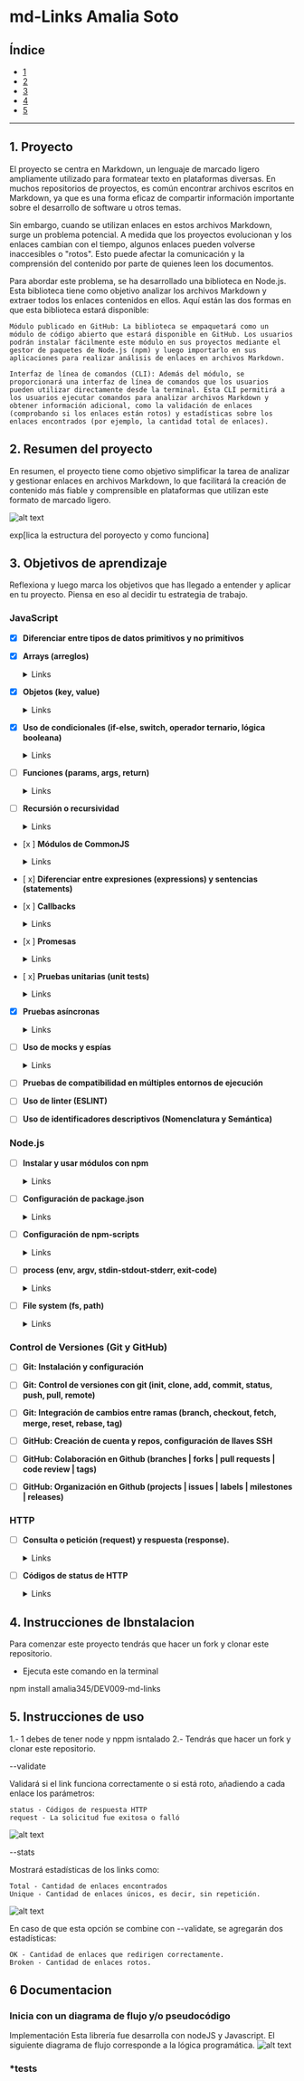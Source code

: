 # md-Links Amalia Soto

## Índice

* [1](#1-preámbulo)
* [2](#2-resumen-del-proyecto)
* [3](#3-objetivos-de-aprendizaje)
* [4](#4-consideraciones-generales)
* [5](#5-consideraciones-técnicas)

***

## 1. Proyecto

El proyecto se centra en Markdown, un lenguaje de marcado ligero ampliamente utilizado para formatear texto en plataformas diversas. En muchos repositorios de proyectos, es común encontrar archivos escritos en Markdown, ya que es una forma eficaz de compartir información importante sobre el desarrollo de software u otros temas.

Sin embargo, cuando se utilizan enlaces en estos archivos Markdown, surge un problema potencial. A medida que los proyectos evolucionan y los enlaces cambian con el tiempo, algunos enlaces pueden volverse inaccesibles o "rotos". Esto puede afectar la comunicación y la comprensión del contenido por parte de quienes leen los documentos.

Para abordar este problema, se ha desarrollado una biblioteca en Node.js. Esta biblioteca tiene como objetivo analizar los archivos Markdown y extraer todos los enlaces contenidos en ellos. Aquí están las dos formas en que esta biblioteca estará disponible:

    Módulo publicado en GitHub: La biblioteca se empaquetará como un módulo de código abierto que estará disponible en GitHub. Los usuarios podrán instalar fácilmente este módulo en sus proyectos mediante el gestor de paquetes de Node.js (npm) y luego importarlo en sus aplicaciones para realizar análisis de enlaces en archivos Markdown.

    Interfaz de línea de comandos (CLI): Además del módulo, se proporcionará una interfaz de línea de comandos que los usuarios pueden utilizar directamente desde la terminal. Esta CLI permitirá a los usuarios ejecutar comandos para analizar archivos Markdown y obtener información adicional, como la validación de enlaces (comprobando si los enlaces están rotos) y estadísticas sobre los enlaces encontrados (por ejemplo, la cantidad total de enlaces).
## 2. Resumen del proyecto
En resumen, el proyecto tiene como objetivo simplificar la tarea de analizar y gestionar enlaces en archivos Markdown, lo que facilitará la creación de contenido más fiable y comprensible en plataformas que utilizan este formato de marcado ligero.


![alt text](https://i.imgur.com/u4pF8ST.png)



exp[lica la estructura del poroyecto y como funciona]

## 3. Objetivos de aprendizaje


Reflexiona y luego marca los objetivos que has llegado a entender y aplicar en tu proyecto. Piensa en eso al decidir tu estrategia de trabajo.

### JavaScript

- [X] **Diferenciar entre tipos de datos primitivos y no primitivos**

- [x] **Arrays (arreglos)**

  <details><summary>Links</summary><p>

  * [Arreglos](https://curriculum.laboratoria.la/es/topics/javascript/04-arrays)
  * [Array - MDN](https://developer.mozilla.org/es/docs/Web/JavaScript/Reference/Global_Objects/Array/)
  * [Array.prototype.sort() - MDN](https://developer.mozilla.org/es/docs/Web/JavaScript/Reference/Global_Objects/Array/sort)
  * [Array.prototype.forEach() - MDN](https://developer.mozilla.org/es/docs/Web/JavaScript/Reference/Global_Objects/Array/forEach)
  * [Array.prototype.map() - MDN](https://developer.mozilla.org/es/docs/Web/JavaScript/Reference/Global_Objects/Array/map)
  * [Array.prototype.filter() - MDN](https://developer.mozilla.org/es/docs/Web/JavaScript/Reference/Global_Objects/Array/filter)
  * [Array.prototype.reduce() - MDN](https://developer.mozilla.org/es/docs/Web/JavaScript/Reference/Global_Objects/Array/Reduce)
</p></details>

- [x] **Objetos (key, value)**

  <details><summary>Links</summary><p>

  * [Objetos en JavaScript](https://curriculum.laboratoria.la/es/topics/javascript/05-objects/01-objects)
</p></details>

- [x] **Uso de condicionales (if-else, switch, operador ternario, lógica booleana)**

  <details><summary>Links</summary><p>

  * [Estructuras condicionales y repetitivas](https://curriculum.laboratoria.la/es/topics/javascript/02-flow-control/01-conditionals-and-loops)
  * [Tomando decisiones en tu código — condicionales - MDN](https://developer.mozilla.org/es/docs/Learn/JavaScript/Building_blocks/conditionals)
</p></details>

- [ ] **Funciones (params, args, return)**

  <details><summary>Links</summary><p>

  * [Funciones (control de flujo)](https://curriculum.laboratoria.la/es/topics/javascript/02-flow-control/03-functions)
  * [Funciones clásicas](https://curriculum.laboratoria.la/es/topics/javascript/03-functions/01-classic)
  * [Arrow Functions](https://curriculum.laboratoria.la/es/topics/javascript/03-functions/02-arrow)
  * [Funciones — bloques de código reutilizables - MDN](https://developer.mozilla.org/es/docs/Learn/JavaScript/Building_blocks/Functions)
</p></details>

- [ ] **Recursión o recursividad**

  <details><summary>Links</summary><p>

  * [Píldora recursión - YouTube Laboratoria Developers](https://www.youtube.com/watch?v=lPPgY3HLlhQ)
  * [Recursión o Recursividad - Laboratoria Developers en Medium](https://medium.com/laboratoria-developers/recursi%C3%B3n-o-recursividad-ec8f1a359727)
</p></details>

- [x ] **Módulos de CommonJS**

  <details><summary>Links</summary><p>

  * [Modules: CommonJS modules - Node.js Docs](https://nodejs.org/docs/latest/api/modules.html)
</p></details>

- [ x] **Diferenciar entre expresiones (expressions) y sentencias (statements)**

- [x ] **Callbacks**

  <details><summary>Links</summary><p>

  * [Función Callback - MDN](https://developer.mozilla.org/es/docs/Glossary/Callback_function)
</p></details>

- [x ] **Promesas**

  <details><summary>Links</summary><p>

  * [Promise - MDN](https://developer.mozilla.org/es/docs/Web/JavaScript/Reference/Global_Objects/Promise)
  * [How to Write a JavaScript Promise - freecodecamp (en inglés)](https://www.freecodecamp.org/news/how-to-write-a-javascript-promise-4ed8d44292b8/)
</p></details>

- [ x] **Pruebas unitarias (unit tests)**

  <details><summary>Links</summary><p>

  * [Empezando con Jest - Documentación oficial](https://jestjs.io/docs/es-ES/getting-started)
</p></details>

- [x] **Pruebas asíncronas**

  <details><summary>Links</summary><p>

  * [Tests de código asincrónico con Jest - Documentación oficial](https://jestjs.io/docs/es-ES/asynchronous)
</p></details>

- [ ] **Uso de mocks y espías**

  <details><summary>Links</summary><p>

  * [Manual Mocks con Jest - Documentación oficial](https://jestjs.io/docs/es-ES/manual-mocks)
</p></details>

- [ ] **Pruebas de compatibilidad en múltiples entornos de ejecución**

- [ ] **Uso de linter (ESLINT)**

- [ ] **Uso de identificadores descriptivos (Nomenclatura y Semántica)**

### Node.js

- [ ] **Instalar y usar módulos con npm**

  <details><summary>Links</summary><p>

  * [Sitio oficial de npm (en inglés)](https://www.npmjs.com/)
</p></details>

- [ ] **Configuración de package.json**

  <details><summary>Links</summary><p>

  * [package.json - Documentación oficial (en inglés)](https://docs.npmjs.com/files/package.json)
</p></details>

- [ ] **Configuración de npm-scripts**

  <details><summary>Links</summary><p>

  * [scripts - Documentación oficial (en inglés)](https://docs.npmjs.com/misc/scripts)
</p></details>

- [ ] **process (env, argv, stdin-stdout-stderr, exit-code)**

  <details><summary>Links</summary><p>

  * [Process - Documentación oficial (en inglés)](https://nodejs.org/api/process.html)
</p></details>

- [ ] **File system (fs, path)**

  <details><summary>Links</summary><p>

  * [File system - Documentación oficial (en inglés)](https://nodejs.org/api/fs.html)
  * [Path - Documentación oficial (en inglés)](https://nodejs.org/api/path.html)
</p></details>

### Control de Versiones (Git y GitHub)

- [ ] **Git: Instalación y configuración**

- [ ] **Git: Control de versiones con git (init, clone, add, commit, status, push, pull, remote)**

- [ ] **Git: Integración de cambios entre ramas (branch, checkout, fetch, merge, reset, rebase, tag)**

- [ ] **GitHub: Creación de cuenta y repos, configuración de llaves SSH**

- [ ] **GitHub: Colaboración en Github (branches | forks | pull requests | code review | tags)**

- [ ] **GitHub: Organización en Github (projects | issues | labels | milestones | releases)**

### HTTP

- [ ] **Consulta o petición (request) y respuesta (response).**

  <details><summary>Links</summary><p>

  * [Generalidades del protocolo HTTP - MDN](https://developer.mozilla.org/es/docs/Web/HTTP/Overview)
  * [Mensajes HTTP - MDN](https://developer.mozilla.org/es/docs/Web/HTTP/Messages)
</p></details>

- [ ] **Códigos de status de HTTP**

  <details><summary>Links</summary><p>

  * [Códigos de estado de respuesta HTTP - MDN](https://developer.mozilla.org/es/docs/Web/HTTP/Status)
  * [The Complete Guide to Status Codes for Meaningful ReST APIs - dev.to](https://dev.to/khaosdoctor/the-complete-guide-to-status-codes-for-meaningful-rest-apis-1-5c5)
</p></details>


## 4. Instrucciones de Ibnstalacion

Para comenzar este proyecto tendrás que hacer un fork y clonar este repositorio.

* Ejecuta este comando en la terminal

npm install amalia345/DEV009-md-links

## 5. Instrucciones de uso
1.- 1 debes de tener node y nppm isntalado
2.- Tendrás que hacer un fork y clonar este repositorio.

--validate

Validará si el link funciona correctamente o si está roto, añadiendo a cada enlace los parámetros:

    status - Códigos de respuesta HTTP
    request - La solicitud fue exitosa o falló
![alt text](https://user-images.githubusercontent.com/75153007/269860925-e89a7baf-d7cc-4618-b268-ea15c0fb92c8.png)

--stats

Mostrará estadísticas de los links como:

    Total - Cantidad de enlaces encontrados
    Unique - Cantidad de enlaces únicos, es decir, sin repetición.
   
 ![alt text](https://user-images.githubusercontent.com/75153007/269860930-75679af2-debe-435a-aebe-81b87a050e43.png)

En caso de que esta opción se combine con --validate, se agregarán dos estadísticas:

    OK - Cantidad de enlaces que redirigen correctamente.
    Broken - Cantidad de enlaces rotos.



## 6 Documentacion

### **Inicia con un diagrama de flujo y/o pseudocódigo**
Implementación
Esta librería fue desarrolla con nodeJS y Javascript.
El siguiente diagrama de flujo corresponde a la lógica programática.
![alt text](https://user-images.githubusercontent.com/75153007/264261915-d4a862e4-c6e8-42ad-b6fe-e8490896474a.png)


### *tests



